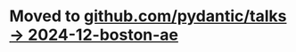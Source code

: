 # Moved to [github.com/pydantic/talks -> 2024-12-boston-ae](https://github.com/pydantic/talks/tree/main/2024-12-boston-ae)
